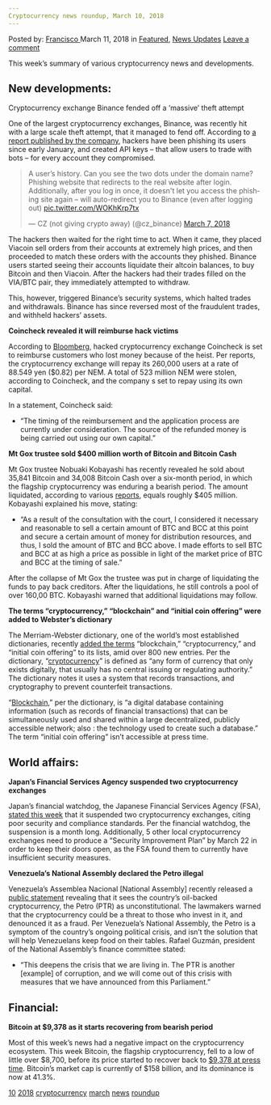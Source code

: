 ```yaml
---
Cryptocurrency news roundup, March 10, 2018
---
```

<article class="post-listing post-25007 post type-post status-publish format-standard has-post-thumbnail hentry 
 tag-545 tag-5927 tag-cryptocurrency tag-march tag-news tag-roundup">
<div class="post-inner">
<span>Posted by: <a href="https://www.deepdotweb.com/author/francisco/" title="">Francisco </a></span>
<span>March 11, 2018</span>
<span>in <a href="https://www.deepdotweb.com/category/deepdot-news/" rel="category tag">Featured</a>, <a href="https://www.deepdotweb.com/category/news-updates/" rel="category tag">News Updates</a></span>
<span><a href="https://www.deepdotweb.com/2018/03/11/cryptocurrency-news-roundup-march-10-2018/#respond">Leave a comment</a></span>


<p>This week’s summary of various cryptocurrency news and developments.</p>
<h2>New developments:</h2>
<p>Cryptocurrency exchange Binance fended off a ‘massive’ theft attempt</p>
<p>One of the largest cryptocurrency exchanges, Binance, was recently hit with a large scale theft attempt, that it managed to fend off. According to <a href="https://support.binance.com/hc/en-us/articles/360001547431-Summary-of-the-Phishing-and-Attempted-Stealing-Incident-on-Binance">a report published by the company</a>, hackers have been phishing its users since early January, and created API keys – that allow users to trade with bots – for every account they compromised.</p>
<blockquote class="twitter-tweet" data-width="550" data-dnt="true">
<p lang="en" dir="ltr">A user’s history. Can you see the two dots under the domain name? Phishing website that redirects to the real website after login. Additionally, after you log in once, it doesn&#39;t let you access the phishing site again &#8211; will auto-redirect you to Binance (even after logging out) <a href="https://t.co/WOKhKrp7tx">pic.twitter.com/WOKhKrp7tx</a></p>
<p>&mdash; CZ (not giving crypto away) (@cz_binance) <a href="https://twitter.com/cz_binance/status/971483376753393664?ref_src=twsrc%5Etfw">March 7, 2018</a></p></blockquote>
<p><script async src="https://platform.twitter.com/widgets.js" charset="utf-8"></script></p>
<p>The hackers then waited for the right time to act. When it came, they placed Viacoin sell orders from their accounts at extremely high prices, and then proceeded to match these orders with the accounts they phished. Binance users started seeing their accounts liquidate their altcoin balances, to buy Bitcoin and then Viacoin. After the hackers had their trades filled on the VIA/BTC pair, they immediately attempted to withdraw.</p>
<p>This, however, triggered Binance’s security systems, which halted trades and withdrawals. Binance has since reversed most of the fraudulent trades, and withheld hackers’ assets.</p>
<p><strong>Coincheck revealed it will reimburse hack victims</strong></p>
<p>According to <a href="https://www.bloomberg.com/news/articles/2018-01-27/coincheck-to-repay-customers-who-lost-money-in-400-million-hack">Bloomberg</a>, hacked cryptocurrency exchange Coincheck is set to reimburse customers who lost money because of the heist. Per reports, the cryptocurrency exchange will repay its 260,000 users at a rate of 88.549 yen ($0.82) per NEM. A total of 523 million NEM were stolen, according to Coincheck, and the company s set to repay using its own capital.</p>
<p>In a statement, Coincheck said:</p>
<ul>
<li>“The timing of the reimbursement and the application process are currently under consideration. The source of the refunded money is being carried out using our own capital.&#8221;</li>
</ul>
<p><strong>Mt Gox trustee sold $400 million worth of Bitcoin and Bitcoin Cash</strong></p>
<p>Mt Gox trustee Nobuaki Kobayashi has recently revealed he sold about 35,841 Bitcoin and 34,008 Bitcoin Cash over a six-month period, in which the flagship cryptocurrency was enduring a bearish period. The amount liquidated, according to various <a href="https://www.coindesk.com/mt-gox-trustee-sells-400-million-bitcoin-bitcoin-cash/">reports</a>, equals roughly $405 million. Kobayashi explained his move, stating:</p>
<ul>
<li>“As a result of the consultation with the court, I considered it necessary and reasonable to sell a certain amount of BTC and BCC at this point and secure a certain amount of money for distribution resources, and thus, I sold the amount of BTC and BCC above. I made efforts to sell BTC and BCC at as high a price as possible in light of the market price of BTC and BCC at the timing of sale.&#8221;</li>
</ul>
<p>After the collapse of Mt Gox the trustee was put in charge of liquidating the funds to pay back creditors. After the liquidations, he still controls a pool of over 160,00 BTC. Kobayashi warned that additional liquidations may follow.</p>
<p><strong>The terms “cryptocurrency,” “blockchain” and “initial coin offering” were added to Webster’s dictionary</strong></p>
<p>The Merriam-Webster dictionary, one of the world’s most established dictionaries, recently <a href="https://www.merriam-webster.com/words-at-play/new-words-in-the-dictionary-march-2018">added the terms</a> “blockchain,” “cryptocurrency,” and “initial coin offering” to its lists, amid over 800 new entries. Per the dictionary, “<a href="https://www.merriam-webster.com/dictionary/cryptocurrency">cryptocurrency</a>” is defined as “any form of currency that only exists digitally, that usually has no central issuing or regulating authority.” The dictionary notes it uses a system that records transactions, and cryptography to prevent counterfeit transactions.</p>
<p>“<a href="https://www.merriam-webster.com/dictionary/blockchain">Blockchain</a>,” per the dictionary, is “a digital database containing information (such as records of financial transactions) that can be simultaneously used and shared within a large decentralized, publicly accessible network; also : the technology used to create such a database.” The term “initial coin offering” isn’t accessible at press time.</p>
<h2>World affairs:</h2>
<p><strong>Japan’s Financial Services Agency suspended two cryptocurrency exchanges</strong></p>
<p>Japan’s financial watchdog, the Japanese Financial Services Agency (FSA), <a href="https://www.cryptoglobe.com/latest/2018/03/japanese-exchanges-punished-by-regulators/">stated this week</a> that it suspended two cryptocurrency exchanges, citing poor security and compliance standards. Per the financial watchdog, the suspension is a month long. Additionally, 5 other local cryptocurrency exchanges need to produce a “Security Improvement Plan” by March 22 in order to keep their doors open, as the FSA found them to currently have insufficient security measures.</p>
<p><strong>Venezuela’s National Assembly declared the Petro illegal</strong></p>
<p>Venezuela’s Assemblea Nacional [National Assembly] recently released a <a href="http://www.asambleanacional.gob.ve/noticias/_an-declaro-nula-la-emision-del-petro-y-todas-sus-obligaciones">public statement</a> revealing that it sees the country’s oil-backed cryptocurrency, the Petro (PTR) as unconstitutional. The lawmakers warned that the cryptocurrency could be a threat to those who invest in it, and denounced it as a fraud. Per Venezuela’s National Assembly, the Petro is a symptom of the country’s ongoing political crisis, and isn’t the solution that will help Venezuelans keep food on their tables. Rafael Guzmán, president of the National Assembly’s finance committee stated:</p>
<ul>
<li>“This deepens the crisis that we are living in. The PTR is another [example] of corruption, and we will come out of this crisis with measures that we have announced from this Parliament.”</li>
</ul>
<h2>Financial:</h2>
<p><strong>Bitcoin at $9,378 as it starts recovering from bearish period</strong></p>
<p>Most of this week’s news had a negative impact on the cryptocurrency ecosystem. This week Bitcoin, the flagship cryptocurrency, fell to a low of little over $8,700, before its price started to recover back to <a href="https://coinmarketcap.com/currencies/bitcoin/">$9,378 at press time</a>. Bitcoin’s market cap is currently of $158 billion, and its dominance is now at 41.3%.</p>
</div>
<a href="https://www.deepdotweb.com/tag/10/" rel="tag">10</a> <a href="https://www.deepdotweb.com/tag/2018/" rel="tag">2018</a> <a href="https://www.deepdotweb.com/tag/cryptocurrency/" rel="tag">cryptocurrency</a> <a href="https://www.deepdotweb.com/tag/march/" rel="tag">march</a> <a href="https://www.deepdotweb.com/tag/news/" rel="tag">news</a> <a href="https://www.deepdotweb.com/tag/roundup/" rel="tag">roundup</a></span> <span style="display:none" class="updated">2018-03-11<a href="https://www.deepdotweb.com/author/francisco/" title="Posts by Francisco" rel="author">Francisco</a></strong></div>
</div>
</article>

